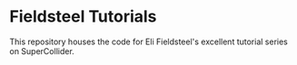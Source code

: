 # Fieldsteel Tutorials

This repository houses the code for Eli Fieldsteel's excellent tutorial series on SuperCollider.
